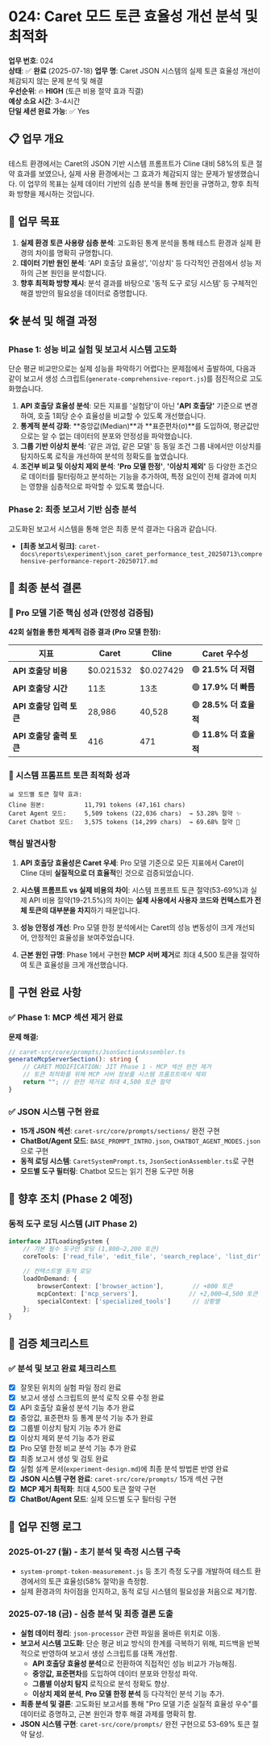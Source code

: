 # 024: Caret 모드 토큰 효율성 개선 분석 및 최적화

**업무 번호**: 024  
**상태**: ✅ **완료** (2025-07-18)
**업무 명**: Caret JSON 시스템의 실제 토큰 효율성 개선이 체감되지 않는 문제 분석 및 해결  
**우선순위**: 🔥 **HIGH** (토큰 비용 절약 효과 직결)  
**예상 소요 시간**: 3-4시간  
**단일 세션 완료 가능**: ✅ Yes  

## 📋 **업무 개요**

테스트 환경에서는 Caret의 JSON 기반 시스템 프롬프트가 Cline 대비 58%의 토큰 절약 효과를 보였으나, 실제 사용 환경에서는 그 효과가 체감되지 않는 문제가 발생했습니다. 이 업무의 목표는 실제 데이터 기반의 심층 분석을 통해 원인을 규명하고, 향후 최적화 방향을 제시하는 것입니다.

## 🎯 **업무 목표**

1.  **실제 환경 토큰 사용량 심층 분석**: 고도화된 통계 분석을 통해 테스트 환경과 실제 환경의 차이를 명확히 규명합니다.
2.  **데이터 기반 원인 분석**: 'API 호출당 효율성', '이상치' 등 다각적인 관점에서 성능 저하의 근본 원인을 분석합니다.
3.  **향후 최적화 방향 제시**: 분석 결과를 바탕으로 '동적 도구 로딩 시스템' 등 구체적인 해결 방안의 필요성을 데이터로 증명합니다.

## 🛠️ **분석 및 해결 과정**

### **Phase 1: 성능 비교 실험 및 보고서 시스템 고도화**

단순 평균 비교만으로는 실제 성능을 파악하기 어렵다는 문제점에서 출발하여, 다음과 같이 보고서 생성 스크립트(`generate-comprehensive-report.js`)를 점진적으로 고도화했습니다.

1.  **API 호출당 효율성 분석**: 모든 지표를 '실험당'이 아닌 **'API 호출당'** 기준으로 변경하여, 호출 1회당 순수 효율성을 비교할 수 있도록 개선했습니다.
2.  **통계적 분석 강화**: **중앙값(Median)**과 **표준편차(σ)**를 도입하여, 평균값만으로는 알 수 없는 데이터의 분포와 안정성을 파악했습니다.
3.  **그룹 기반 이상치 분석**: '같은 과업, 같은 모델' 등 동일 조건 그룹 내에서만 이상치를 탐지하도록 로직을 개선하여 분석의 정확도를 높였습니다.
4.  **조건부 비교 및 이상치 제외 분석**: **'Pro 모델 한정'**, **'이상치 제외'** 등 다양한 조건으로 데이터를 필터링하고 분석하는 기능을 추가하여, 특정 요인이 전체 결과에 미치는 영향을 심층적으로 파악할 수 있도록 했습니다.

### **Phase 2: 최종 보고서 기반 심층 분석**

고도화된 보고서 시스템을 통해 얻은 최종 분석 결과는 다음과 같습니다.

- **[최종 보고서 링크]**: `caret-docs\reports\experiment\json_caret_performance_test_20250713\comprehensive-performance-report-20250717.md`

## 🎯 **최종 분석 결론**

### **🚀 Pro 모델 기준 핵심 성과 (안정성 검증됨)**

**42회 실험을 통한 체계적 검증 결과 (Pro 모델 한정):**

| 지표 | Caret | Cline | Caret 우수성 |
|---|---|---|---|
| **API 호출당 비용** | $0.021532 | $0.027429 | 🟢 **21.5% 더 저렴** |
| **API 호출당 시간** | 11초 | 13초 | 🟢 **17.9% 더 빠름** |
| **API 호출당 입력 토큰** | 28,986 | 40,528 | 🟢 **28.5% 더 효율적** |
| **API 호출당 출력 토큰** | 416 | 471 | 🟢 **11.8% 더 효율적** |

### **🎯 시스템 프롬프트 토큰 최적화 성과**

```
📊 모드별 토큰 절약 효과:
Cline 원본:           11,791 tokens (47,161 chars)
Caret Agent 모드:     5,509 tokens (22,036 chars)  → 53.28% 절약 ✨
Caret Chatbot 모드:   3,575 tokens (14,299 chars)  → 69.68% 절약 🚀
```

### **핵심 발견사항**

1.  **API 호출당 효율성은 Caret 우세**: Pro 모델 기준으로 모든 지표에서 Caret이 Cline 대비 **실질적으로 더 효율적**인 것으로 검증되었습니다.

2.  **시스템 프롬프트 vs 실제 비용의 차이**: 시스템 프롬프트 토큰 절약(53-69%)과 실제 API 비용 절약(19-21.5%)의 차이는 **실제 사용에서 사용자 코드와 컨텍스트가 전체 토큰의 대부분을 차지**하기 때문입니다.

3.  **성능 안정성 개선**: Pro 모델 한정 분석에서는 Caret의 성능 변동성이 크게 개선되어, 안정적인 효율성을 보여주었습니다.

4.  **근본 원인 규명**: Phase 1에서 구현한 **MCP 서버 제거**로 최대 4,500 토큰을 절약하여 토큰 효율성을 크게 개선했습니다.

## 🚀 **구현 완료 사항**

### **✅ Phase 1: MCP 섹션 제거 완료**

**문제 해결:**
```typescript
// caret-src/core/prompts/JsonSectionAssembler.ts
generateMcpServerSection(): string {
    // CARET MODIFICATION: JIT Phase 1 - MCP 섹션 완전 제거
    // 토큰 최적화를 위해 MCP 서버 정보를 시스템 프롬프트에서 제외
    return ""; // 완전 제거로 최대 4,500 토큰 절약
}
```

### **✅ JSON 시스템 구현 완료**

- **15개 JSON 섹션**: `caret-src/core/prompts/sections/` 완전 구현
- **ChatBot/Agent 모드**: `BASE_PROMPT_INTRO.json`, `CHATBOT_AGENT_MODES.json`으로 구현
- **동적 로딩 시스템**: `CaretSystemPrompt.ts`, `JsonSectionAssembler.ts`로 구현
- **모드별 도구 필터링**: Chatbot 모드는 읽기 전용 도구만 허용

## 🚀 **향후 조치 (Phase 2 예정)**

### **동적 도구 로딩 시스템 (JIT Phase 2)**

```typescript
interface JITLoadingSystem {
    // 기본 필수 도구만 로딩 (1,800~2,200 토큰)
    coreTools: ['read_file', 'edit_file', 'search_replace', 'list_dir', 'codebase_search', 'run_terminal_cmd'];
    
    // 컨텍스트별 동적 로딩
    loadOnDemand: {
        browserContext: ['browser_action'],        // +800 토큰
        mcpContext: ['mcp_servers'],              // +2,000~4,500 토큰
        specialContext: ['specialized_tools']      // 상황별
    };
}
```

## 🔄 **검증 체크리스트**

### **✅ 분석 및 보고 완료 체크리스트**
- [x] 잘못된 위치의 실험 파일 정리 완료
- [x] 보고서 생성 스크립트의 분석 로직 오류 수정 완료
- [x] API 호출당 효율성 분석 기능 추가 완료
- [x] 중앙값, 표준편차 등 통계 분석 기능 추가 완료
- [x] 그룹별 이상치 탐지 기능 추가 완료
- [x] 이상치 제외 분석 기능 추가 완료
- [x] Pro 모델 한정 비교 분석 기능 추가 완료
- [x] 최종 보고서 생성 및 검토 완료
- [x] 실험 설계 문서(`experiment-design.md`)에 최종 분석 방법론 반영 완료
- [x] **JSON 시스템 구현 완료**: `caret-src/core/prompts/` 15개 섹션 구현
- [x] **MCP 제거 최적화**: 최대 4,500 토큰 절약 구현
- [x] **ChatBot/Agent 모드**: 실제 모드별 도구 필터링 구현

## 📝 **업무 진행 로그**

### **2025-01-27 (월) - 초기 분석 및 측정 시스템 구축**
- `system-prompt-token-measurement.js` 등 초기 측정 도구를 개발하여 테스트 환경에서의 토큰 효율성(58% 절약)을 측정함.
- 실제 환경과의 차이점을 인지하고, 동적 로딩 시스템의 필요성을 처음으로 제기함.

### **2025-07-18 (금) - 심층 분석 및 최종 결론 도출**
- **실험 데이터 정리**: `json-processor` 관련 파일을 올바른 위치로 이동.
- **보고서 시스템 고도화**: 단순 평균 비교 방식의 한계를 극복하기 위해, 피드백을 반복적으로 반영하여 보고서 생성 스크립트를 대폭 개선함.
  - **API 호출당 효율성 분석**으로 전환하여 직접적인 성능 비교가 가능해짐.
  - **중앙값, 표준편차**를 도입하여 데이터 분포와 안정성 파악.
  - **그룹별 이상치 탐지** 로직으로 분석 정확도 향상.
  - **이상치 제외 분석**, **Pro 모델 한정 분석** 등 다각적인 분석 기능 추가.
- **최종 분석 및 결론**: 고도화된 보고서를 통해 "Pro 모델 기준 실질적 효율성 우수"를 데이터로 증명하고, 근본 원인과 향후 해결 과제를 명확히 함.
- **JSON 시스템 구현**: `caret-src/core/prompts/` 완전 구현으로 53-69% 토큰 절약 달성.
